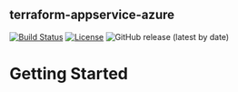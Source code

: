 ## terraform-appservice-azure

[![Build Status](https://github.com/terraform-docs/terraform-docs/workflows/ci/badge.svg)](https://github.com/yanehi/terraform-appservice-azure/actions)
[![License](https://img.shields.io/github/license/terraform-docs/terraform-docs)](https://github.com/yanehi/terraform-appservice-azure/blob/master/LICENSE)
![GitHub release (latest by date)](https://img.shields.io/github/v/release/yanehi/terraform-appservice-azure?display_name=release)

# Getting Started
